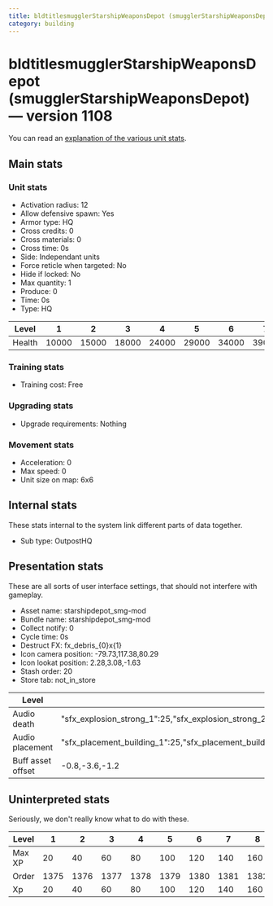 ```yaml
---
title: bldtitlesmugglerStarshipWeaponsDepot (smugglerStarshipWeaponsDepot)
category: building
---
```


# bldtitlesmugglerStarshipWeaponsDepot (smugglerStarshipWeaponsDepot) — version 1108

You can read an [explanation  of the various unit stats](unitexplained.md).

## Main stats

### Unit stats

  * Activation radius: 12
  * Allow defensive spawn: Yes
  * Armor type: HQ
  * Cross credits: 0
  * Cross materials: 0
  * Cross time: 0s
  * Side: Independant units
  * Force reticle when targeted: No
  * Hide if locked: No
  * Max quantity: 1
  * Produce: 0
  * Time: 0s
  * Type: HQ

|Level |1    |2    |3    |4    |5    |6    |7    |8    |9    |10   |
|------|-----|-----|-----|-----|-----|-----|-----|-----|-----|-----|
|Health|10000|15000|18000|24000|29000|34000|39000|44000|49000|54000|


### Training stats

  * Training cost: Free

### Upgrading stats

  * Upgrade requirements: Nothing

### Movement stats

  * Acceleration: 0
  * Max speed: 0
  * Unit size on map: 6x6

## Internal stats

These stats internal to the system link different parts of data together.

  * Sub type: OutpostHQ

## Presentation stats

These are all sorts of user interface settings, that should not interfere with gameplay.

  * Asset name: starshipdepot_smg-mod
  * Bundle name: starshipdepot_smg-mod
  * Collect notify: 0
  * Cycle time: 0s
  * Destruct FX: fx_debris_{0}x{1}
  * Icon camera position: -79.73,117.38,80.29
  * Icon lookat position: 2.28,3.08,-1.63
  * Stash order: 20
  * Store tab: not_in_store

|Level            |1                                                                                                                       |2                                                                                                                       |3                                                                                                                       |4                                                                                                                       |5                                                                                                                       |6                                                                                                                       |7                                                                                                                       |8                                                                                                                       |9                                                                                                                       |10                                                                                                                      |
|-----------------|------------------------------------------------------------------------------------------------------------------------|------------------------------------------------------------------------------------------------------------------------|------------------------------------------------------------------------------------------------------------------------|------------------------------------------------------------------------------------------------------------------------|------------------------------------------------------------------------------------------------------------------------|------------------------------------------------------------------------------------------------------------------------|------------------------------------------------------------------------------------------------------------------------|------------------------------------------------------------------------------------------------------------------------|------------------------------------------------------------------------------------------------------------------------|------------------------------------------------------------------------------------------------------------------------|
|Audio death      |"sfx_explosion_strong_1":25,"sfx_explosion_strong_2":25,"sfx_explosion_strong_3":25,"sfx_explosion_strong_4":165        |"sfx_explosion_strong_1":25,"sfx_explosion_strong_2":25,"sfx_explosion_strong_3":25,"sfx_explosion_strong_4":166        |"sfx_explosion_strong_1":25,"sfx_explosion_strong_2":25,"sfx_explosion_strong_3":25,"sfx_explosion_strong_4":167        |"sfx_explosion_strong_1":25,"sfx_explosion_strong_2":25,"sfx_explosion_strong_3":25,"sfx_explosion_strong_4":168        |"sfx_explosion_strong_1":25,"sfx_explosion_strong_2":25,"sfx_explosion_strong_3":25,"sfx_explosion_strong_4":169        |"sfx_explosion_strong_1":25,"sfx_explosion_strong_2":25,"sfx_explosion_strong_3":25,"sfx_explosion_strong_4":170        |"sfx_explosion_strong_1":25,"sfx_explosion_strong_2":25,"sfx_explosion_strong_3":25,"sfx_explosion_strong_4":171        |"sfx_explosion_strong_1":25,"sfx_explosion_strong_2":25,"sfx_explosion_strong_3":25,"sfx_explosion_strong_4":172        |"sfx_explosion_strong_1":25,"sfx_explosion_strong_2":25,"sfx_explosion_strong_3":25,"sfx_explosion_strong_4":173        |"sfx_explosion_strong_1":25,"sfx_explosion_strong_2":25,"sfx_explosion_strong_3":25,"sfx_explosion_strong_4":174        |
|Audio placement  |"sfx_placement_building_1":25,"sfx_placement_building_2":25,"sfx_placement_building_3":25,"sfx_placement_building_4":165|"sfx_placement_building_1":25,"sfx_placement_building_2":25,"sfx_placement_building_3":25,"sfx_placement_building_4":166|"sfx_placement_building_1":25,"sfx_placement_building_2":25,"sfx_placement_building_3":25,"sfx_placement_building_4":167|"sfx_placement_building_1":25,"sfx_placement_building_2":25,"sfx_placement_building_3":25,"sfx_placement_building_4":168|"sfx_placement_building_1":25,"sfx_placement_building_2":25,"sfx_placement_building_3":25,"sfx_placement_building_4":169|"sfx_placement_building_1":25,"sfx_placement_building_2":25,"sfx_placement_building_3":25,"sfx_placement_building_4":170|"sfx_placement_building_1":25,"sfx_placement_building_2":25,"sfx_placement_building_3":25,"sfx_placement_building_4":171|"sfx_placement_building_1":25,"sfx_placement_building_2":25,"sfx_placement_building_3":25,"sfx_placement_building_4":172|"sfx_placement_building_1":25,"sfx_placement_building_2":25,"sfx_placement_building_3":25,"sfx_placement_building_4":173|"sfx_placement_building_1":25,"sfx_placement_building_2":25,"sfx_placement_building_3":25,"sfx_placement_building_4":174|
|Buff asset offset|-0.8,-3.6,-1.2                                                                                                          |-0.8,-3.6,-1.2                                                                                                          |-0.8,-3.6,-1.2                                                                                                          |-1,-3.6,-1.6                                                                                                            |-1.6,-2.4,-1.6                                                                                                          |-1.6,-2.4,-1.6                                                                                                          |-2,-2.2,-2                                                                                                              |-2.6,-1.8,-2.6                                                                                                          |-2.6,-1.8,-2.6                                                                                                          |-2.6,-1.8,-2.6                                                                                                          |


## Uninterpreted stats

Seriously, we don't really know what to do with these.

|Level |1   |2   |3   |4   |5   |6   |7   |8   |9   |10  |
|------|----|----|----|----|----|----|----|----|----|----|
|Max XP|20  |40  |60  |80  |100 |120 |140 |160 |180 |200 |
|Order |1375|1376|1377|1378|1379|1380|1381|1382|1383|1384|
|Xp    |20  |40  |60  |80  |100 |120 |140 |160 |180 |200 |



